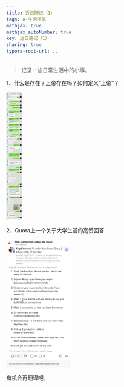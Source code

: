 ```yaml
---
title: 近日随记（1）
tags: A-生活随笔
mathjax: true
mathjax_autoNumber: true
key: 近日随记（1）
sharing: true
typora-root-url: ..
---
```


> 记录一些日常生活中的小事。

<!--more-->

1、什么是存在？上帝存在吗？如何定义“上帝”？

<img src="/assets/images/近日随记（1）/对话.jpg" alt="对话" style="zoom: 33%;" />

2、Quora上一个关于大学生活的高赞回答

<img src="/assets/images/近日随记（1）/大学.jpg" alt="大学" style="zoom:33%;" />

有机会再翻译吧。
